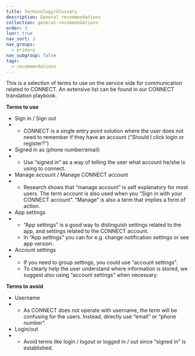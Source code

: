 ```yaml
---
title: Terminology/Glossary
description: General recommendations
collection: general-recommendations
order: 3
lunr: true
nav_sort: 3
nav_groups:
  - primary
nav_subgroup: false
tags:
  - recommendations
---
```

This is a selection of terms to use on the service side for communication related to CONNECT. An extensive list can be found in our CONNECT translation playbook.

**Terms to use**


- Sign in / Sign out
-
  - CONNECT is a single entry point solution where the user does not need to remember if they have an account (“Should I click login or register?”)
- Signed in as (phone number/email)
-
  - Use “signed in” as a way of telling the user what account he/she is using to connect.
- Manage account / Manage CONNECT account
-
  - Research shows that “manage account” is self explanatory for most users. The term account is also used when you “Sign in with your CONNECT account”. “Manage” is also a term that implies a form of action.
- App settings
-
  - “App settings” is a good way to distinguish settings related to the app, and settings related to the CONNECT account.
  - In “App settings” you can for e.g. change notification settings or see app version.
- Account settings
-
  - If you need to group settings, you could use “account settings”.
  - To clearly help the user understand where information is stored, we suggest also using “account settings” when necessary.

**Terms to avoid**


- Username
-
  - As CONNECT does not operate with username, the term will be confusing for the users. Instead, directly use “email” or “phone number”.
- Login/out
-
  - Avoid terms like login / logout or logged in / out since “signed in” is established.
